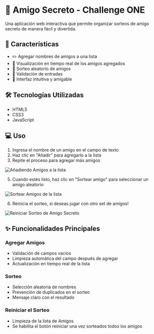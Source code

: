 # 🎁 Amigo Secreto - Challenge ONE

Una aplicación web interactiva que permite organizar sorteos de amigo secreto de manera fácil y divertida.

## 🚀 Características

- ✏️ Agregar nombres de amigos a una lista
- 📝 Visualización en tiempo real de los amigos agregados
- 🎲 Sorteo aleatorio de amigos
- 🔄 Validación de entradas
- 💫 Interfaz intuitiva y amigable

## 🛠️ Tecnologías Utilizadas

- HTML5
- CSS3
- JavaScript

## 💻 Uso

1. Ingresa el nombre de un amigo en el campo de texto
2. Haz clic en "Añadir" para agregarlo a la lista
3. Repite el proceso para agregar más amigos

![Añadiendo Amigos a la lista](https://github.com/user-attachments/assets/aa1c3aa0-fb67-4b97-9aa9-b93a739fa596)

5. Cuando estés listo, haz clic en "Sortear amigo" para seleccionar un amigo aleatorio

![Sortear Amigos de la lista](https://github.com/user-attachments/assets/ca65bfdc-d7f2-4470-8aec-115fc3daf701)


6. Reinicia el sorteo, si deseas jugar con otro set de amigos!

![Reiniciar Sorteo de Amigo Secreto](https://github.com/user-attachments/assets/e99a8784-4f9e-442a-8305-f924fb9ff691)


## ✨ Funcionalidades Principales

### Agregar Amigos
- Validación de campos vacíos
- Limpieza automática del campo después de agregar
- Actualización en tiempo real de la lista

### Sorteo
- Selección aleatoria de nombres
- Prevención de duplicados en el sorteo
- Mensaje claro con el resultado

### Reiniciar el Sorteo
- Limpieza de la lista de Amigos
- Se habilita el botón reiniciar una vez sorteados todos los amigos
